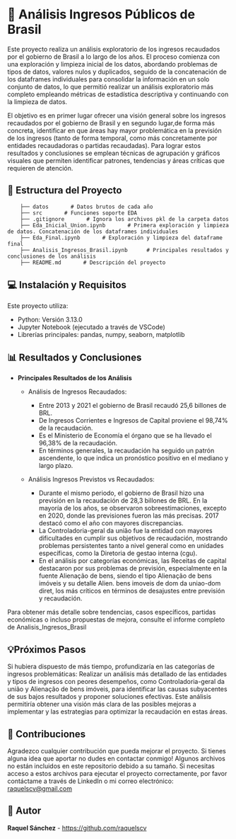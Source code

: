 # 🔢 Análisis Ingresos Públicos de Brasil 
Este proyecto realiza un análisis exploratorio de los ingresos recaudados por el gobierno de Brasil a lo largo de los años. El proceso comienza con una exploración y limpieza inicial de los datos, abordando problemas de tipos de datos, valores nulos y duplicados, seguido de la concatenación de los dataframes individuales para consolidar la información en un solo conjunto de datos, lo que permitió realizar un análisis exploratorio más completo empleando métricas de estadística descriptiva y continuando con la limpieza de datos.

El objetivo es en primer lugar ofrecer una visión general sobre los ingresos recaudados por el gobierno de Brasil y en segundo lugar,de forma más concreta, identificar en que áreas hay mayor problemática en la previsión de los ingresos (tanto de forma temporal, como más concretamente por entidades recaudadoras o partidas recaudadas). Para lograr estos resultados y conclusiones se emplean técnicas de agrupación y gráficos visuales que permiten identificar patrones, tendencias y áreas críticas que requieren de atención. 

## 📂 Estructura del Proyecto

        ├── datos       # Datos brutos de cada año
        ├── src       # Funciones soporte EDA 
        ├── .gitignore       # Ignora los archivos pkl de la carpeta datos
        ├── Eda_Inicial_Union.ipynb       # Primera exploración y limpieza de datos. Concatenación de los dataframes individuales 
        ├── Eda_Final.ipynb       # Exploración y limpieza del dataframe final
        ├── Analisis_Ingresos_Brasil.ipynb      # Principales resultados y conclusiones de los análisis
        ├── README.md       # Descripción del proyecto

## 💻 Instalación y Requisitos
Este proyecto utiliza:
- Python: Versión 3.13.0
- Jupyter Notebook (ejecutado a través de VSCode)
- Librerías principales: pandas, numpy, seaborn, matplotlib

## 📊 Resultados y Conclusiones

- **Principales Resultados de los Análisis**

    - Análisis de Ingresos Recaudados:
        - Entre 2013 y 2021 el gobierno de Brasil recaudó 25,6 billones de BRL. 
        - De Ingresos Corrientes e Ingresos de Capital proviene el 98,74% de la recaudación. 
        - Es el Ministerio de Economía el órgano que se ha llevado el 96,38% de la recaudación. 
        - En términos generales, la recaudación ha seguido un patrón ascendente, lo que indica un pronóstico positivo en el mediano y largo plazo.
    
    - Análisis Ingresos Previstos vs Recaudados:
        - Durante el mismo periodo, el gobierno de Brasil hizo una previsión en la recaudación de 28,3 billones de BRL. En la mayoría de los años, se observaron sobreestimaciones, excepto en 2020, donde las previsiones fueron las más precisas. 2017 destacó como el año con mayores discrepancias.
        - La Controladoria-geral da união fue la entidad con mayores dificultades en cumplir sus objetivos de recaudación, mostrando problemas persistentes tanto a nivel general como en unidades específicas, como la Diretoria de gestao interna (cgu).
        - En el análisis por categorías económicas, las Receitas de capital destacaron por sus problemas de previsión, especialmente en la fuente Alienação de bens, siendo el tipo Alienação de bens imóveis y su detalle Alien. bens imoveis de dom da uniao-dom diret, los más críticos en términos de desajustes entre previsión y recaudación.

Para obtener más detalle sobre tendencias, casos específicos, partidas económicas o incluso propuestas de mejora, consulte el informe completo de Analisis_Ingresos_Brasil

## 💡Próximos Pasos

Si hubiera dispuesto de más tiempo, profundizaría en las categorías de ingresos problemáticas: Realizar un análisis más detallado de las entidades y tipos de ingresos con peores desempeños, como Controladoria-geral da união y Alienação de bens imóveis, para identificar las causas subyacentes de sus bajos resultados y proponer soluciones efectivas. Este análisis permitiría obtener una visión más clara de las posibles mejoras a implementar y las estrategias para optimizar la recaudación en estas áreas.

## 🤝 Contribuciones
Agradezco cualquier contribución que pueda mejorar el proyecto. Si tienes alguna idea que aportar no dudes en contactar conmigo!
Algunos archivos no están incluidos en este repositorio debido a su tamaño. Si necesitas acceso a estos archivos para ejecutar el proyecto correctamente, por favor contáctame a través de LinkedIn o mi correo electrónico: raquelscv@gmail.com

## 👤 Autor 
**Raquel Sánchez** - https://github.com/raquelscv 